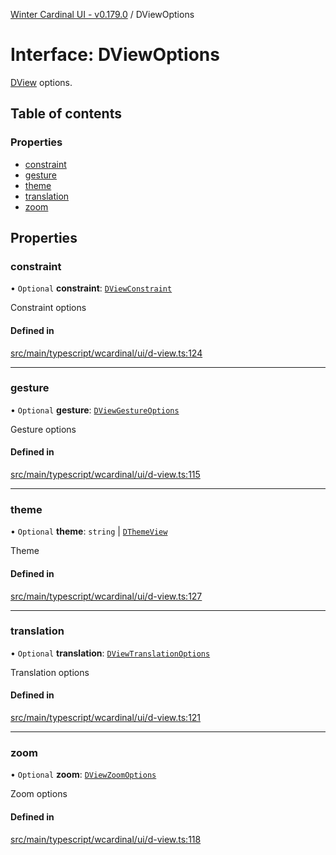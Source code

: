 [Winter Cardinal UI - v0.179.0](../index.md) / DViewOptions

# Interface: DViewOptions

[DView](DView.md) options.

## Table of contents

### Properties

- [constraint](DViewOptions.md#constraint)
- [gesture](DViewOptions.md#gesture)
- [theme](DViewOptions.md#theme)
- [translation](DViewOptions.md#translation)
- [zoom](DViewOptions.md#zoom)

## Properties

### constraint

• `Optional` **constraint**: [`DViewConstraint`](../index.md#dviewconstraint)

Constraint options

#### Defined in

[src/main/typescript/wcardinal/ui/d-view.ts:124](https://github.com/winter-cardinal/winter-cardinal-ui/blob/v0.179.0/src/main/typescript/wcardinal/ui/d-view.ts#L124)

___

### gesture

• `Optional` **gesture**: [`DViewGestureOptions`](DViewGestureOptions.md)

Gesture options

#### Defined in

[src/main/typescript/wcardinal/ui/d-view.ts:115](https://github.com/winter-cardinal/winter-cardinal-ui/blob/v0.179.0/src/main/typescript/wcardinal/ui/d-view.ts#L115)

___

### theme

• `Optional` **theme**: `string` \| [`DThemeView`](DThemeView.md)

Theme

#### Defined in

[src/main/typescript/wcardinal/ui/d-view.ts:127](https://github.com/winter-cardinal/winter-cardinal-ui/blob/v0.179.0/src/main/typescript/wcardinal/ui/d-view.ts#L127)

___

### translation

• `Optional` **translation**: [`DViewTranslationOptions`](DViewTranslationOptions.md)

Translation options

#### Defined in

[src/main/typescript/wcardinal/ui/d-view.ts:121](https://github.com/winter-cardinal/winter-cardinal-ui/blob/v0.179.0/src/main/typescript/wcardinal/ui/d-view.ts#L121)

___

### zoom

• `Optional` **zoom**: [`DViewZoomOptions`](DViewZoomOptions.md)

Zoom options

#### Defined in

[src/main/typescript/wcardinal/ui/d-view.ts:118](https://github.com/winter-cardinal/winter-cardinal-ui/blob/v0.179.0/src/main/typescript/wcardinal/ui/d-view.ts#L118)
